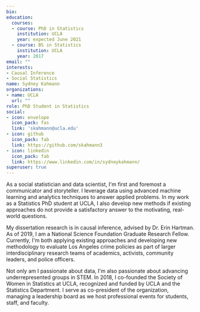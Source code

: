 ```yaml
---
bio: 
education:
  courses:
  - course: PhD in Statistics
    institution: UCLA
    year: expected June 2021
  - course: BS in Statistics
    institution: UCLA
    year: 2017
email: ""
interests:
- Causal Inference
- Social Statistics
name: Sydney Kahmann
organizations:
- name: UCLA
  url: ""
role: PhD Student in Statistics
social:
- icon: envelope
  icon_pack: fas
  link: 'skahmann@ucla.edu'
- icon: github
  icon_pack: fab
  link: https://github.com/skahmann3
- icon: linkedin
  icon_pack: fab
  link: https://www.linkedin.com/in/sydneykahmann/
superuser: true
---
```


As a social statistician and data scientist, I'm first and foremost a communicator and storyteller. I leverage data using advanced machine learning and analytics techniques to answer applied problems. In my work as a Statistics PhD student at UCLA, I also develop new methods if existing approaches do not provide a satisfactory answer to the motivating, real-world questions. 

My dissertation research is in causal inference, advised by Dr. Erin Hartman. As of 2019, I am a National Science Foundation Graduate Research Fellow. Currently, I'm both applying existing approaches and developing new methodology to evaluate Los Angeles crime policies as part of larger interdisciplinary research teams of academics, activists, community leaders, and police officers.

Not only am I passionate about data, I'm also passionate about advancing underrepresented groups in STEM. In 2018, I co-founded the Society of Women in Statistics at UCLA, recognized and funded by UCLA and the Statistics Department. I serve as co-president of the organization, managing a leadership board as we host professional events for students, staff, and faculty.
